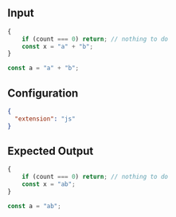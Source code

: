 
## Input
```javascript input
{
    if (count === 0) return; // nothing to do
    const x = "a" + "b";
}

const a = "a" + "b";
```

## Configuration
```json configuration
{
  "extension": "js"
}
```

## Expected Output
```javascript expected output
{
    if (count === 0) return; // nothing to do
    const x = "ab";
}

const a = "ab";
```
